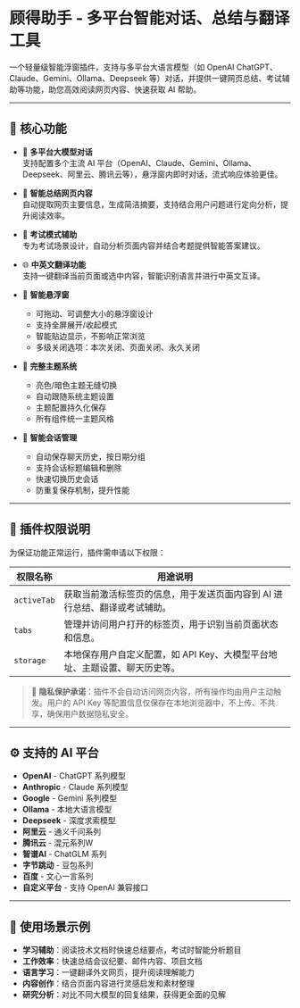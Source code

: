 # 顾得助手 - 多平台智能对话、总结与翻译工具

一个轻量级智能浮窗插件，支持与多平台大语言模型（如 OpenAI ChatGPT、Claude、Gemini、Ollama、Deepseek 等）对话，并提供一键网页总结、考试辅助等功能，助您高效阅读网页内容、快速获取 AI 帮助。

---

## 🔧 核心功能

- 💬 **多平台大模型对话**  
  支持配置多个主流 AI 平台（OpenAI、Claude、Gemini、Ollama、Deepseek、阿里云、腾讯云等），悬浮窗内即时对话，流式响应体验更佳。

- 🧠 **智能总结网页内容**  
  自动提取网页主要信息，生成简洁摘要，支持结合用户问题进行定向分析，提升阅读效率。

- 📝 **考试模式辅助**  
  专为考试场景设计，自动分析页面内容并结合考题提供智能答案建议。

- 🌐 **中英文翻译功能**  
  支持一键翻译当前页面或选中内容，智能识别语言并进行中英文互译。

- 📌 **智能悬浮窗**  
  - 可拖动、可调整大小的悬浮窗设计
  - 支持全屏展开/收起模式
  - 智能贴边显示，不影响正常浏览
  - 多级关闭选项：本次关闭、页面关闭、永久关闭

- 🎨 **完整主题系统**  
  - 亮色/暗色主题无缝切换
  - 自动跟随系统主题设置
  - 主题配置持久化保存
  - 所有组件统一主题风格

- 💾 **智能会话管理**  
  - 自动保存聊天历史，按日期分组
  - 支持会话标题编辑和删除
  - 快速切换历史会话
  - 防重复保存机制，提升性能

---

## 🔐 插件权限说明

为保证功能正常运行，插件需申请以下权限：

| 权限名称        | 用途说明 |
|-----------------|----------|
| `activeTab`     | 获取当前激活标签页的信息，用于发送页面内容到 AI 进行总结、翻译或考试辅助。 |
| `tabs`          | 管理并访问用户打开的标签页，用于识别当前页面状态和信息。 |
| `storage`       | 本地保存用户自定义配置，如 API Key、大模型平台地址、主题设置、聊天历史等。 |

> 📌 **隐私保护承诺**：插件不会自动访问网页内容，所有操作均由用户主动触发。用户的 API Key 等配置信息仅保存在本地浏览器中，不上传、不共享，确保用户数据隐私安全。

---

## ⚙️ 支持的 AI 平台

- **OpenAI** - ChatGPT 系列模型
- **Anthropic** - Claude 系列模型  
- **Google** - Gemini 系列模型
- **Ollama** - 本地大语言模型
- **Deepseek** - 深度求索模型
- **阿里云** - 通义千问系列
- **腾讯云** - 混元系列W
- **智谱AI** - ChatGLM 系列
- **字节跳动** - 豆包系列
- **百度** - 文心一言系列
- **自定义平台** - 支持 OpenAI 兼容接口

---

## 🎯 使用场景示例

- **学习辅助**：阅读技术文档时快速总结要点，考试时智能分析题目
- **工作效率**：快速总结会议纪要、邮件内容、项目文档
- **语言学习**：一键翻译外文网页，提升阅读理解能力
- **内容创作**：结合页面内容进行灵感启发和素材整理
- **研究分析**：对比不同大模型的回复结果，获得更全面的见解



